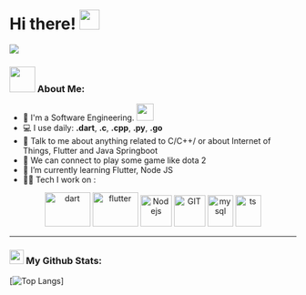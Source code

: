 # Hi there! <img src="https://github.com/TheDudeThatCode/TheDudeThatCode/blob/master/Assets/Hi.gif" width="35" />
![](https://camo.githubusercontent.com/992babdffd8c74a1502de375fbdf7e4d54773242/68747470733a2f2f6d656469612e67697068792e636f6d2f6d656469612f53576f536b4e36447854737a71494b4571762f67697068792e676966)

### <img src="https://github.com/TheDudeThatCode/TheDudeThatCode/blob/master/Assets/Developer.gif" width="45" /> About Me:
- 🏦 I'm a Software Engineering.
      <img src="https://media.giphy.com/media/WUlplcMpOCEmTGBtBW/giphy.gif" width="30">
- 💻 I use daily: **.dart**, **.c**, **.cpp**, **.py**, **.go**
- 💬 Talk to me about anything related to C/C++/ or about Internet of Things, Flutter and Java Springboot
- 👯 We can connect to play some game like dota 2
- 📖 I’m currently learning Flutter, Node JS
- 🧑‍💻 Tech I work on :
<p align="center">
      <img src="https://www.vectorlogo.zone/logos/dartlang/dartlang-ar21.svg" alt="dart" width="80" height="60"/> 
      <img src="https://www.vectorlogo.zone/logos/flutterio/flutterio-ar21.svg" alt="flutter" width="80" height="60"/>
      <img src="https://www.vectorlogo.zone/logos/nodejs/nodejs-icon.svg" alt="Nodejs" width="55" height="55"/>
      <img src="https://www.vectorlogo.zone/logos/git-scm/git-scm-icon.svg" alt="GIT" width="55" height="55"/> 
      <img src="https://www.vectorlogo.zone/logos/mysql/mysql-icon.svg" alt="mysql" width="45" height="55"/>
      <img src="https://www.vectorlogo.zone/logos/typescriptlang/typescriptlang-icon.svg" alt="ts" width="45" height="55"/>
</p>

---
### <img src='https://media1.giphy.com/media/du3J3cXyzhj75IOgvA/giphy.gif?cid=ecf05e47x2g034i9pzwtzzsd3xgg2w9nr94t4tflbbgo3008&rid=giphy.gif' width='25' /> My Github Stats:
<!--![Apoorv's github stats](https://github-readme-stats.vercel.app/api?username=anggasetiawanw&show_icons=true&title_color=ffc857&icon_color=8ac926&text_color=daf7dc&bg_color=151515&hide=issues&count_private=true&include_all_commits=true) --->
[![Top Langs](https://github-readme-stats.vercel.app/api/top-langs/?username=anggasetiawanw&layout=compact&text_color=daf7dc&bg_color=151515&hide=css,html,php)]
<!--[![GitHub Streak](https://github-readme-streak-stats.herokuapp.com/?user=anggasetiawanw&theme=dark)](https://git.io/streak-stats)--->

